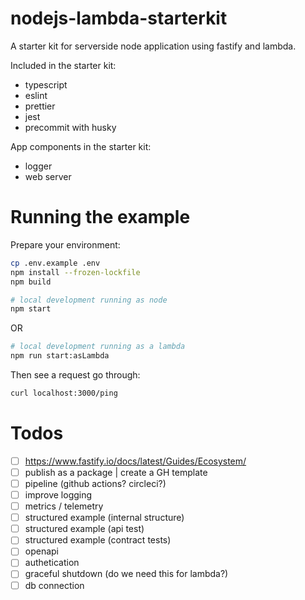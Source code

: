 # nodejs-lambda-starterkit

A starter kit for serverside node application using fastify and lambda.

Included in the starter kit:

- typescript
- eslint
- prettier
- jest
- precommit with husky

App components in the starter kit:

- logger
- web server

# Running the example

Prepare your environment:

```bash
cp .env.example .env
npm install --frozen-lockfile
npm build
```

```bash
# local development running as node
npm start
```

OR

```bash
# local development running as a lambda
npm run start:asLambda
```

Then see a request go through:

```bash
curl localhost:3000/ping
```

# Todos

- [ ] https://www.fastify.io/docs/latest/Guides/Ecosystem/
- [ ] publish as a package | create a GH template
- [ ] pipeline (github actions? circleci?)
- [ ] improve logging
- [ ] metrics / telemetry
- [ ] structured example (internal structure)
- [ ] structured example (api test)
- [ ] structured example (contract tests)
- [ ] openapi
- [ ] authetication
- [ ] graceful shutdown (do we need this for lambda?)
- [ ] db connection
